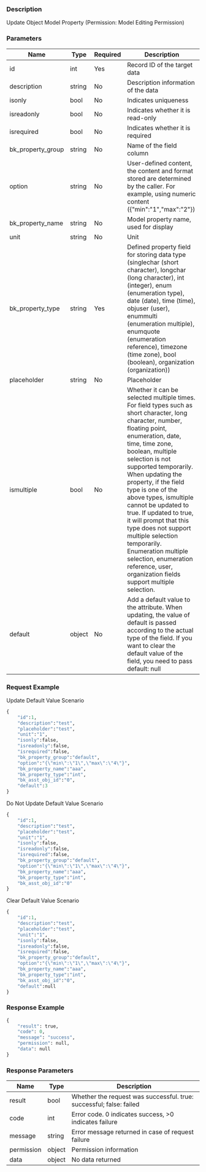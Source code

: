 ### Description

Update Object Model Property (Permission: Model Editing Permission)

### Parameters

| Name              | Type   | Required | Description                                                                                                                                                                                                                                                                                                                                                                                                                                                                                                                                              |
|-------------------|--------|----------|----------------------------------------------------------------------------------------------------------------------------------------------------------------------------------------------------------------------------------------------------------------------------------------------------------------------------------------------------------------------------------------------------------------------------------------------------------------------------------------------------------------------------------------------------------|
| id                | int    | Yes      | Record ID of the target data                                                                                                                                                                                                                                                                                                                                                                                                                                                                                                                             |
| description       | string | No       | Description information of the data                                                                                                                                                                                                                                                                                                                                                                                                                                                                                                                      |
| isonly            | bool   | No       | Indicates uniqueness                                                                                                                                                                                                                                                                                                                                                                                                                                                                                                                                     |
| isreadonly        | bool   | No       | Indicates whether it is read-only                                                                                                                                                                                                                                                                                                                                                                                                                                                                                                                        |
| isrequired        | bool   | No       | Indicates whether it is required                                                                                                                                                                                                                                                                                                                                                                                                                                                                                                                         |
| bk_property_group | string | No       | Name of the field column                                                                                                                                                                                                                                                                                                                                                                                                                                                                                                                                 |
| option            | string | No       | User-defined content, the content and format stored are determined by the caller. For example, using numeric content ({"min":"1","max":"2"})                                                                                                                                                                                                                                                                                                                                                                                                             |
| bk_property_name  | string | No       | Model property name, used for display                                                                                                                                                                                                                                                                                                                                                                                                                                                                                                                    |
| unit              | string | No       | Unit                                                                                                                                                                                                                                                                                                                                                                                                                                                                                                                                                     |
| bk_property_type  | string | Yes      | Defined property field for storing data type (singlechar (short character), longchar (long character), int (integer), enum (enumeration type), date (date), time (time), objuser (user), enummulti (enumeration multiple), enumquote (enumeration reference), timezone (time zone), bool (boolean), organization (organization))                                                                                                                                                                                                                         |
| placeholder       | string | No       | Placeholder                                                                                                                                                                                                                                                                                                                                                                                                                                                                                                                                              |
| ismultiple        | bool   | No       | Whether it can be selected multiple times. For field types such as short character, long character, number, floating point, enumeration, date, time, time zone, boolean, multiple selection is not supported temporarily. When updating the property, if the field type is one of the above types, ismultiple cannot be updated to true. If updated to true, it will prompt that this type does not support multiple selection temporarily. Enumeration multiple selection, enumeration reference, user, organization fields support multiple selection. |
| default           | object | No       | Add a default value to the attribute. When updating, the value of default is passed according to the actual type of the field. If you want to clear the default value of the field, you need to pass default: null                                                                                                                                                                                                                                                                                                                                       |

### Request Example

Update Default Value Scenario

```python
{
    "id":1,
    "description":"test",
    "placeholder":"test",
    "unit":"1",
    "isonly":false,
    "isreadonly":false,
    "isrequired":false,
    "bk_property_group":"default",
    "option":"{\"min\":\"1\",\"max\":\"4\"}",
    "bk_property_name":"aaa",
    "bk_property_type":"int",
    "bk_asst_obj_id":"0",
    "default":3
}
```

Do Not Update Default Value Scenario

```python
{
    "id":1,
    "description":"test",
    "placeholder":"test",
    "unit":"1",
    "isonly":false,
    "isreadonly":false,
    "isrequired":false,
    "bk_property_group":"default",
    "option":"{\"min\":\"1\",\"max\":\"4\"}",
    "bk_property_name":"aaa",
    "bk_property_type":"int",
    "bk_asst_obj_id":"0"
}
```

Clear Default Value Scenario

```python
{
    "id":1,
    "description":"test",
    "placeholder":"test",
    "unit":"1",
    "isonly":false,
    "isreadonly":false,
    "isrequired":false,
    "bk_property_group":"default",
    "option":"{\"min\":\"1\",\"max\":\"4\"}",
    "bk_property_name":"aaa",
    "bk_property_type":"int",
    "bk_asst_obj_id":"0",
    "default":null
}
```

### Response Example

```python
{
    "result": true,
    "code": 0,
    "message": "success",
    "permission": null,
    "data": null
}
```

### Response Parameters

| Name       | Type   | Description                                                         |
|------------|--------|---------------------------------------------------------------------|
| result     | bool   | Whether the request was successful. true: successful; false: failed |
| code       | int    | Error code. 0 indicates success, >0 indicates failure               |
| message    | string | Error message returned in case of request failure                   |
| permission | object | Permission information                                              |
| data       | object | No data returned                                                    |
